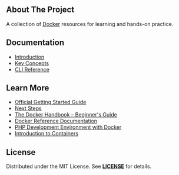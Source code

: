 ## About The Project

A collection of [Docker][docker_website] resources for learning and hands-on practice.

## Documentation
- [Introduction](docs/introduction.md)
- [Key Concepts](docs/key_concepts.md)
- [CLI Reference](docs/cli.md)

## Learn More
- [Official Getting Started Guide](https://docs.docker.com/get-started/)
- [Next Steps](https://docs.docker.com/get-started/11_what_next/)
- [The Docker Handbook – Beginner's Guide](https://www.freecodecamp.org/news/the-docker-handbook/)
- [Docker Reference Documentation](https://docs.docker.com/reference/)
- [PHP Development Environment with Docker](https://phpdocker.io/)
- [Introduction to Containers](https://container.training/intro-selfpaced.yml.html#1)

## License

Distributed under the MIT License. See **[LICENSE][license]** for details.

[//]: # (Links)
[docker_website]: https://www.docker.com/
[license]: https://github.com/habibun/docker/blob/main/LICENSE
